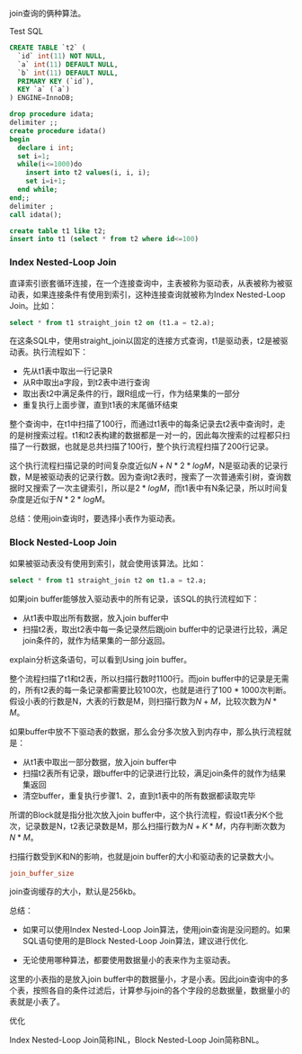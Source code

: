 join查询的俩种算法。



Test SQL

```sql
CREATE TABLE `t2` (
  `id` int(11) NOT NULL,
  `a` int(11) DEFAULT NULL,
  `b` int(11) DEFAULT NULL,
  PRIMARY KEY (`id`),
  KEY `a` (`a`)
) ENGINE=InnoDB;

drop procedure idata;
delimiter ;;
create procedure idata()
begin
  declare i int;
  set i=1;
  while(i<=1000)do
    insert into t2 values(i, i, i);
    set i=i+1;
  end while;
end;;
delimiter ;
call idata();

create table t1 like t2;
insert into t1 (select * from t2 where id<=100)

```







### Index Nested-Loop Join

直译索引嵌套循环连接，在一个连接查询中，主表被称为驱动表，从表被称为被驱动表，如果连接条件有使用到索引，这种连接查询就被称为Index Nested-Loop Join。比如：

```sql
select * from t1 straight_join t2 on (t1.a = t2.a);
```

在这条SQL中，使用straight_join以固定的连接方式查询，t1是驱动表，t2是被驱动表。执行流程如下：

- 先从t1表中取出一行记录R
- 从R中取出a字段，到t2表中进行查询
- 取出表t2中满足条件的行，跟R组成一行，作为结果集的一部分
- 重复执行上面步骤，直到t1表的末尾循环结束

整个查询中，在t1中扫描了100行，而通过t1表中的每条记录去t2表中查询时，走的是树搜索过程。t1和t2表构建的数据都是一对一的，因此每次搜索的过程都只扫描了一行数据，也就是总共扫描了100行，整个执行流程扫描了200行记录。

这个执行流程扫描记录的时间复杂度近似$N + N * 2 * logM$，N是驱动表的记录行数，M是被驱动表的记录行数。因为查询t2表时，搜索了一次普通索引树，查询数据时又搜索了一次主键索引，所以是$2 * logM$，而t1表中有N条记录，所以时间复杂度是近似于$N * 2 * logM$。

总结：使用join查询时，要选择小表作为驱动表。



### Block Nested-Loop Join

如果被驱动表没有使用到索引，就会使用该算法。比如：

```sql
select * from t1 straight_join t2 on t1.a = t2.a;
```

如果join buffer能够放入驱动表中的所有记录，该SQL的执行流程如下：

- 从t1表中取出所有数据，放入join buffer中
- 扫描t2表，取出t2表中每一条记录然后跟join buffer中的记录进行比较，满足join条件的，就作为结果集的一部分返回。

explain分析这条语句，可以看到Using join buffer。

整个流程扫描了t1和t2表，所以扫描行数时1100行。而join buffer中的记录是无需的，所有t2表的每一条记录都需要比较100次，也就是进行了100 * 1000次判断。假设小表的行数是N，大表的行数是M，则扫描行数为$N + M$，比较次数为$N * M$。

如果buffer中放不下驱动表的数据，那么会分多次放入到内存中，那么执行流程就是：

- 从t1表中取出一部分数据，放入join buffer中
- 扫描t2表所有记录，跟buffer中的记录进行比较，满足join条件的就作为结果集返回
- 清空buffer，重复执行步骤1、2，直到t1表中的所有数据都读取完毕

所谓的Block就是指分批次放入join buffer中，这个执行流程，假设t1表分K个批次，记录数是N，t2表记录数是M，那么扫描行数为$N + K * M$，内存判断次数为$N * M$。

扫描行数受到K和N的影响，也就是join buffer的大小和驱动表的记录数大小。



```ini
join_buffer_size
```

join查询缓存的大小，默认是256kb。





总结：

- 如果可以使用Index Nested-Loop Join算法，使用join查询是没问题的。如果SQL语句使用的是Block Nested-Loop Join算法，建议进行优化.

- 无论使用哪种算法，都要使用数据量小的表来作为主驱动表。

这里的小表指的是放入join buffer中的数据量小，才是小表。因此join查询中的多个表，按照各自的条件过滤后，计算参与join的各个字段的总数据量，数据量小的表就是小表了。





优化

Index Nested-Loop Join简称INL，Block Nested-Loop Join简称BNL。

